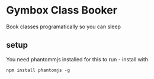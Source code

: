 # Gymbox Class Booker

Book classes programatically so you can sleep

## setup

You need phantommjs installed for this to run - install with
```
npm install phantomjs -g
```
